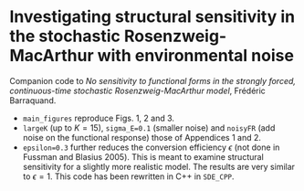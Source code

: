 # Investigating structural sensitivity in the stochastic Rosenzweig-MacArthur with environmental noise

Companion code to *No sensitivity to functional forms in the strongly forced, continuous-time stochastic Rosenzweig-MacArthur model*, Frédéric Barraquand. 

* ``main_figures`` reproduce Figs. 1, 2 and 3. 
* ``largeK`` (up to $K=15$), ``sigma_E=0.1`` (smaller noise) and ``noisyFR`` (add noise on the functional response) those of Appendices 1 and 2. 
* ``epsilon=0.3`` further reduces the conversion efficiency $\epsilon$ (not done in Fussman and Blasius 2005). This is meant to examine structural sensitivity for a slightly more realistic model. The results are very similar to $\epsilon = 1$. This code has been rewritten in C++ in ``SDE_CPP``. 



